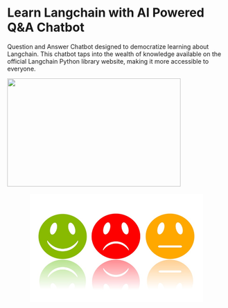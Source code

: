 # Learn Langchain with AI Powered Q&A Chatbot
Question and Answer Chatbot designed to democratize learning about Langchain. This chatbot taps into the wealth of knowledge available on the official Langchain Python library website, making it more accessible to everyone.


<img src="[https://github.com/Mps24-7uk/Learn-Langchain-with-AI-Powered-Q-A-Chatbot/blob/master/Images/Langchain.png](https://github.com/Mps24-7uk/Learn-Langchain-with-AI-Powered-Q-A-Chatbot/blob/main/Images/Langchain.png)" width="400" height="250">

<p align="center"><img src="https://github.com/Mps24-7uk/review_api/blob/master/Images/sentiment-analysis.jpg" width="400" height="250"></p>
